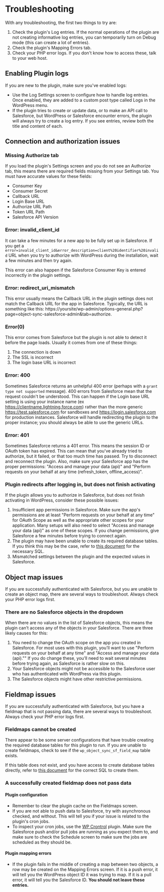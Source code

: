 # Troubleshooting

With any troubleshooting, the first two things to try are:

1. Check the plugin's Log entries. If the normal operations of the plugin are not creating informative log entries, you can temporarily turn on Debug mode (this can create a lot of entries).
2. Check the plugin's Mapping Errors tab.
3. Check your PHP error logs. If you don't know how to access these, talk to your web host.

## Enabling Plugin logs

If you are new to the plugin, make sure you've enabled logs:
- Use the Log Settings screen to configure how to handle log entries. Once enabled, they are added to a custom post type called Logs in the WordPress menu.
- If the plugin tries to create or update data, or to make an API call to Salesforce, but WordPress or Salesforce encounter errors, the plugin will always try to create a log entry. If you see entries, review both the title and content of each.

## Connection and authorization issues

### Missing Authorize tab

If you load the plugin's Settings screen and you do not see an Authorize tab, this means there are required fields missing from your Settings tab. You must have accurate values for these fields:
- Consumer Key
- Consumer Secret
- Callback URL
- Login Base URL
- Authorize URL Path
- Token URL Path
- Salesforce API Version

### Error: invalid_client_id

It can take a few minutes for a new app to be fully set up in Salesforce. If you get a `error=invalid_client_id&error_description=client%20identifier%20invalid` URL when you try to authorize with WordPress during the installation, wait a few minutes and then try again.

This error can also happen if the Salesforce Consumer Key is entered incorrectly in the plugin settings.

### Error: redirect_uri_mismatch

This error usually means the Callback URL in the plugin settings does not match the Callback URL for the app in Salesforce. Typically, the URL is something like this: https://yoursite/wp-admin/options-general.php?page=object-sync-salesforce-admin&tab=authorize.

### Error(0)

This error comes from Salesforce but the plugin is not able to detect it before the page loads. Usually it comes from one of these things:

1. The connection is down
2. The SSL is incorrect
3. The login base URL is incorrect

### Error: 400

Sometimes Salesforce returns an unhelpful 400 error (perhaps with a `grant type not supported` message). 400 errors from Salesforce mean that the request couldn't be understood. This can happen if the Login base URL setting is using your instance name (ex https://clientname.lightning.force.com) rather than the more generic https://test.salesforce.com for sandboxes and https://login.salesforce.com for production instances. Salesforce will handle redirecting the plugin to the proper instance; you should always be able to use the generic URLs.

### Error: 401

Sometimes Salesforce returns a 401 error. This means the session ID or OAuth token has expired. This can mean that you've already tried to authorize, but it failed, or that too much time has passed. Try to disconnect and reconnect the plugin. Also, make sure your Salesforce app has the proper permissions: "Access and manage your data (api)" and "Perform requests on your behalf at any time (refresh_token, offline_access)".

### Plugin redirects after logging in, but does not finish activating

If the plugin allows you to authorize in Salesforce, but does not finish activating in WordPress, consider these possible issues:

1. Insufficient app permissions in Salesforce. Make sure the app's permissions are at least "Perform requests on your behalf at any time" for OAuth Scope as well as the appropriate other scopes for your application. Many setups will also need to select "Access and manage your data (api)" as one of these scopes. If you change permissions, give Salesforce a few minutes before trying to connect again.
2. The plugin may have been unable to create its required database tables. If you think this may be the case, refer to [this document](./troubleshooting-unable-to-create-database-tables.md) for the necessary SQL.
3. Mismatched settings between the plugin and the expected values in Salesforce.

## Object map issues

If you are successfully authenticated with Salesforce, but you are unable to create an object map, there are several ways to troubleshoot. Always check your PHP error logs first.

### There are no Salesforce objects in the dropdown

When there are no values in the list of Salesforce objects, this means the plugin can’t access any of the objects in your Salesforce. There are three likely causes for this:

1. You need to change the OAuth scope on the app you created in Salesforce. For most uses with this plugin, you’ll want to use "Perform requests on your behalf at any time" and "Access and manage your data (api)."" If you do change these, you’ll need to wait several minutes before trying again, as Salesforce is rather slow on this.
2. Your Salesforce objects might not be accessible to the Salesforce user who has authenticated with WordPress via this plugin.
3. The Salesforce objects might have other restrictive permissions.

## Fieldmap issues

If you are successfully authenticated with Salesforce, but you have a fieldmap that is not passing data, there are several ways to troubleshoot. Always check your PHP error logs first.

### Fieldmaps cannot be created

There appear to be some server configurations that have trouble creating the required database tables for this plugin to run. If you are unable to create fieldmaps, check to see if the `wp_object_sync_sf_field_map` table exists.

If this table does not exist, and you have access to create database tables directly, refer to [this document](./troubleshooting-unable-to-create-database-tables.md) for the correct SQL to create them.

### A successfully created fieldmap does not pass data

#### Plugin configuration
- Remember to clear the plugin cache on the Fieldmaps screen.
- If you are not able to push data to Salesforce, try with asynchronous checked, and without. This will tell you if your issue is related to the plugin's cron jobs.
- To inspect your cron jobs, use the [WP Crontrol](https://wordpress.org/plugins/wp-crontrol/) plugin. Make sure the Salesforce push and/or pull jobs are running as you expect them to, and make sure to check the Schedule screen to make sure the jobs are scheduled as they should be.

#### Plugin mapping errors
- If the plugin fails in the middle of creating a map between two objects, a row may be created on the Mapping Errors screen. If it is a push error, it will tell you the WordPress object ID it was trying to map. If it is a pull error, it will tell you the Salesforce ID. **You should not leave these entries.**
